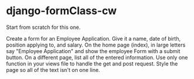 # django-formClass-cw

Start from scratch for this one.

Create a form for an Employee Application. Give it a name, date of birth, position applying to, and salary. On the home page (index), in large letters say "Employee Application" and show the employee Form with a submit button. On a different page, list all of the entered information. Use only one function in your views file to handle the get and post request. Style the page so all of the text isn't on one line.
